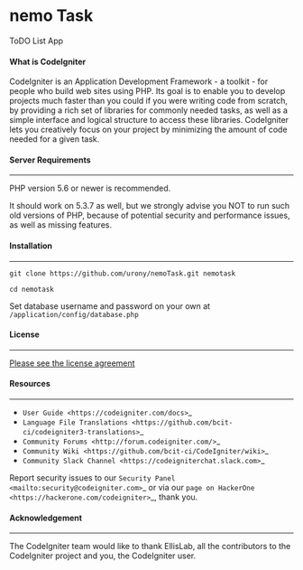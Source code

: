 # nemo Task
ToDO List App

#### What is CodeIgniter

CodeIgniter is an Application Development Framework - a toolkit - for people
who build web sites using PHP. Its goal is to enable you to develop projects
much faster than you could if you were writing code from scratch, by providing
a rich set of libraries for commonly needed tasks, as well as a simple
interface and logical structure to access these libraries. CodeIgniter lets
you creatively focus on your project by minimizing the amount of code needed
for a given task.


#### Server Requirements
___
PHP version 5.6 or newer is recommended.

It should work on 5.3.7 as well, but we strongly advise you NOT to run
such old versions of PHP, because of potential security and performance
issues, as well as missing features.

#### Installation
___

`git clone https://github.com/urony/nemoTask.git nemotask`

`cd nemotask`

Set database username and password on your own at `/application/config/database.php` 

#### License
___

[Please see the license agreement ](https://github.com/bcit-ci/CodeIgniter/blob/develop/user_guide_src/source/license.rst)

#### Resources
___

-  `User Guide <https://codeigniter.com/docs>`_
-  `Language File Translations <https://github.com/bcit-ci/codeigniter3-translations>`_
-  `Community Forums <http://forum.codeigniter.com/>`_
-  `Community Wiki <https://github.com/bcit-ci/CodeIgniter/wiki>`_
-  `Community Slack Channel <https://codeigniterchat.slack.com>`_

Report security issues to our `Security Panel <mailto:security@codeigniter.com>`_
or via our `page on HackerOne <https://hackerone.com/codeigniter>`_, thank you.

#### Acknowledgement
___

The CodeIgniter team would like to thank EllisLab, all the
contributors to the CodeIgniter project and you, the CodeIgniter user.

